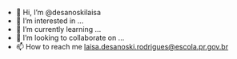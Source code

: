 - 👋 Hi, I’m @desanoskilaisa
- 👀 I’m interested in ...
- 🌱 I’m currently learning ...
- 💞️ I’m looking to collaborate on ...
- 📫 How to reach me laisa.desanoski.rodrigues@escola.pr.gov.br

<!---
desanoskilaisa/desanoskilaisa is a ✨ special ✨ repository because its `README.md` (this file) appears on your GitHub profile.
You can click the Preview link to take a look at your changes.
--->
